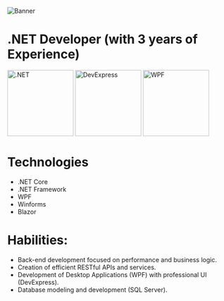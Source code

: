 ![Banner](https://media.licdn.com/dms/image/v2/D4E16AQG6CiUHRZ8ffQ/profile-displaybackgroundimage-shrink_350_1400/B4EZoNGGNEHcAY-/0/1761156317848?e=1762992000&v=beta&t=I-9AbzGaVGNvjfDBrMAuyORV8QLDYOya7x3l1M5HIY4)

# .NET Developer (with 3 years of Experience) 
<img src="https://styles.redditmedia.com/t5_2qh3h/styles/communityIcon_s4j823izlmu91.png" alt=".NET" width="150" height="150"/> <img src="https://devexpress.gallerycdn.vsassets.io/extensions/devexpress/devextrememobileappframework/22.2/1670592218445/Microsoft.VisualStudio.Services.Icons.Default" alt="DevExpress" width="150" height="150"/> <img src="https://encrypted-tbn0.gstatic.com/images?q=tbn:ANd9GcS-JOt73rdEpKk8nUuU_wPhHAhCXQiT0sPMHA&s](https://miro.medium.com/1*mC09uItKCOwFFzHwh4RMqg.jpeg" alt="WPF" width="150" height="150"/>

<!--
**ArmandoTeranCastillo/ArmandoTeranCastillo** is a ✨ _special_ ✨ repository because its `README.md` (this file) appears on your GitHub profile.-->


# Technologies
* .NET Core
* .NET Framework
* WPF
* Winforms
* Blazor

# Habilities:
* Back-end development focused on performance and business logic.
* Creation of efficient RESTful APIs and services.
* Development of Desktop Applications (WPF) with professional UI (DevExpress).
* Database modeling and development (SQL Server).
